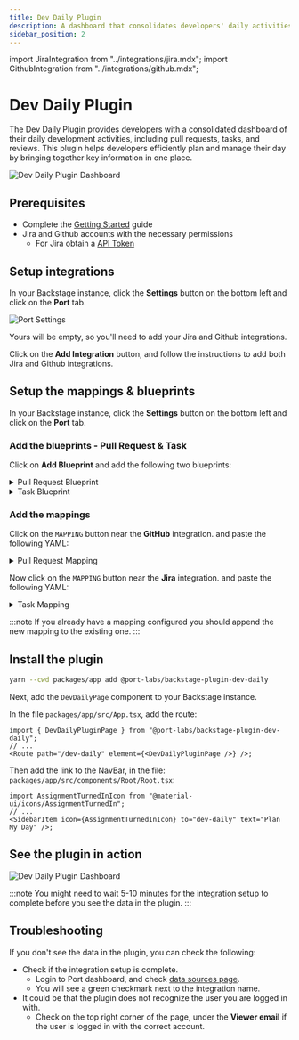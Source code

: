 ```yaml
---
title: Dev Daily Plugin
description: A dashboard that consolidates developers' daily activities like pull requests, tasks and reviews to help plan and manage their day.
sidebar_position: 2
---
```


import JiraIntegration from "../integrations/jira.mdx";
import GithubIntegration from "../integrations/github.mdx";

# Dev Daily Plugin

The Dev Daily Plugin provides developers with a consolidated dashboard of their daily development activities, including pull requests, tasks, and reviews. This plugin helps developers efficiently plan and manage their day by bringing together key information in one place.

![Dev Daily Plugin Dashboard](/img/dev-daily/plan-my-day.png)

## Prerequisites

- Complete the [Getting Started](/getting-started) guide
- Jira and Github accounts with the necessary permissions
  - For Jira obtain a [API Token](https://id.atlassian.com/manage-profile/security/api-tokens)

## Setup integrations

In your Backstage instance, click the **Settings** button on the bottom left and click on the **Port** tab.

![Port Settings](/img/settings-page.png)

Yours will be empty, so you'll need to add your Jira and Github integrations.

Click on the **Add Integration** button, and follow the instructions to add both Jira and Github integrations.

<GithubIntegration />

<JiraIntegration />

## Setup the mappings & blueprints

In your Backstage instance, click the **Settings** button on the bottom left and click on the **Port** tab.

### Add the blueprints - Pull Request & Task

Click on **Add Blueprint** and add the following two blueprints:

<details>
<summary>Pull Request Blueprint</summary>

```json
{
  "identifier": "dev-daily-pull-request",
  "title": "Pull Request",
  "icon": "Github",
  "schema": {
    "properties": {
      "creator": {
        "title": "Creator",
        "type": "string"
      },
      "assignees": {
        "title": "Assignees",
        "type": "array"
      },
      "reviewers": {
        "title": "Reviewers",
        "type": "array"
      },
      "status": {
        "title": "Status",
        "type": "string",
        "enum": ["merged", "open", "closed"],
        "enumColors": {
          "merged": "purple",
          "open": "green",
          "closed": "red"
        }
      },
      "closedAt": {
        "title": "Closed At",
        "type": "string",
        "format": "date-time"
      },
      "updatedAt": {
        "title": "Updated At",
        "type": "string",
        "format": "date-time"
      },
      "mergedAt": {
        "title": "Merged At",
        "type": "string",
        "format": "date-time"
      },
      "link": {
        "format": "url",
        "type": "string"
      }
    },
    "required": []
  },
  "mirrorProperties": {},
  "calculationProperties": {},
  "aggregationProperties": {},
  "relations": {}
}
```

</details>

<details>
<summary>Task Blueprint</summary>

```json
{
  "identifier": "dev-daily-task",
  "title": "Task",
  "icon": "Jira",
  "schema": {
    "properties": {
      "assignee": {
        "type": "string",
        "title": "Assignee"
      },
      "status": {
        "icon": "DefaultProperty",
        "title": "Status",
        "type": "string",
        "enum": ["To Do", "In Progress", "Done"],
        "enumColors": {
          "To Do": "turquoise",
          "In Progress": "yellow",
          "Done": "green"
        }
      },
      "link": {
        "type": "string",
        "title": "Link",
        "format": "url"
      }
    },
    "required": ["assignee", "status", "link"]
  },
  "mirrorProperties": {},
  "calculationProperties": {},
  "aggregationProperties": {},
  "relations": {}
}
```

</details>

### Add the mappings

Click on the `MAPPING` button near the **GitHub** integration. and paste the following YAML:

<details>
<summary>Pull Request Mapping</summary>

```yaml
resources:
  - kind: pull-request
    selector:
      query: "true"
    port:
      entity:
        mappings:
          identifier: .head.repo.name + (.id|tostring)
          title: .title
          blueprint: '"dev-daily-pull-request"'
          properties:
            creator: .user.login
            assignees: "[.assignees[].login]"
            reviewers: "[.requested_reviewers[].login]"
            status: .status
            closedAt: .closed_at
            updatedAt: .updated_at
            mergedAt: .merged_at
            prNumber: .id
            link: .html_url
```

</details>

Now click on the `MAPPING` button near the **Jira** integration. and paste the following YAML:

<details>
<summary>Task Mapping</summary>

```yaml
deleteDependentEntities: true
createMissingRelatedEntities: true
enableMergeEntity: true
resources:
  - kind: issue
    selector:
      query: "true"
      jql: (created >= -1w) OR (updated >= -1w)
    port:
      entity:
        mappings:
          identifier: .key
          title: .fields.summary
          blueprint: '"dev-daily-task"'
          properties:
            link: (.self | split("/") | .[:3] | join("/")) + "/browse/" + .key
            status: .fields.status.statusCategory.name
            creator: .fields.creator.emailAddress
            created: .fields.created
            updated: .fields.updated
            resolutionDate: .fields.resolutiondate
            assignee: .fields.assignee.emailAddress
```

</details>

:::note
If you already have a mapping configured you should append the new mapping to the existing one.
:::

## Install the plugin

```bash
yarn --cwd packages/app add @port-labs/backstage-plugin-dev-daily
```

Next, add the `DevDailyPage` component to your Backstage instance.

In the file `packages/app/src/App.tsx`, add the route:

```tsx
import { DevDailyPluginPage } from "@port-labs/backstage-plugin-dev-daily";
// ...
<Route path="/dev-daily" element={<DevDailyPluginPage />} />;
```

Then add the link to the NavBar, in the file: `packages/app/src/components/Root/Root.tsx`:

```tsx
import AssignmentTurnedInIcon from "@material-ui/icons/AssignmentTurnedIn";
// ...
<SidebarItem icon={AssignmentTurnedInIcon} to="dev-daily" text="Plan My Day" />;
```

## See the plugin in action

![Dev Daily Plugin Dashboard](/img/dev-daily/plan-my-day.png)

:::note
You might need to wait 5-10 minutes for the integration setup to complete before you see the data in the plugin.
:::

## Troubleshooting

If you don't see the data in the plugin, you can check the following:

- Check if the integration setup is complete.
  - Login to Port dashboard, and check [data sources page](https://app.getport.io/settings/data-sources).
  - You will see a green checkmark next to the integration name.
- It could be that the plugin does not recognize the user you are logged in with.
  - Check on the top right corner of the page, under the **Viewer email** if the user is logged in with the correct account.
